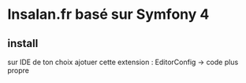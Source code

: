 # Insalan.fr basé sur Symfony 4

## install

sur IDE de ton choix ajotuer cette extension : EditorConfig -> code plus propre
